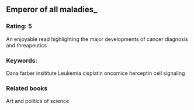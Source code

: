 
## Emperor of all maladies_
### Rating: 5
An enjoyable read highlighting the major developments of cancer diagnosis and threapeutics
### Keywords: 
Dana farber insititute
Leukemia 
cisplatin
oncomice
herceptin
cell signaling 

### Related books
Art and politics of science
